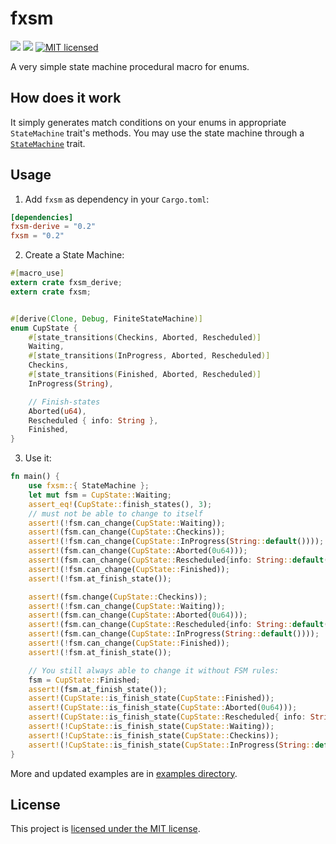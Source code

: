 # fxsm

[![](https://meritbadge.herokuapp.com/fxsm)](https://crates.io/crates/fxsm) [![](https://travis-ci.org/vityafx/fxsm.svg?branch=master)](https://travis-ci.org/vityafx/urlshortener-rs)
[![MIT licensed](https://img.shields.io/badge/license-MIT-blue.svg)](./LICENSE)


A very simple state machine procedural macro for enums.

## How does it work

It simply generates match conditions on your enums in appropriate `StateMachine` trait's methods.
 You may use the state machine through a [`StateMachine`](https://github.com/vityafx/fxsm/blob/master/fxsm/src/lib.rs) trait.
  

## Usage

1. Add `fxsm` as dependency in your `Cargo.toml`:

 ```toml
 [dependencies]
 fxsm-derive = "0.2"
 fxsm = "0.2"
 ```

2. Create a State Machine:

 ```rust
 #[macro_use]
 extern crate fxsm_derive;
 extern crate fxsm;
 
 
 #[derive(Clone, Debug, FiniteStateMachine)]
 enum CupState {
     #[state_transitions(Checkins, Aborted, Rescheduled)]
     Waiting,
     #[state_transitions(InProgress, Aborted, Rescheduled)]
     Checkins,
     #[state_transitions(Finished, Aborted, Rescheduled)]
     InProgress(String),
 
     // Finish-states
     Aborted(u64),
     Rescheduled { info: String },
     Finished,
 }
 ```

3. Use it:

 ```rust
 fn main() {
     use fxsm::{ StateMachine };
     let mut fsm = CupState::Waiting;
     assert_eq!(CupState::finish_states(), 3);
     // must not be able to change to itself
     assert!(!fsm.can_change(CupState::Waiting));
     assert!(fsm.can_change(CupState::Checkins));
     assert!(!fsm.can_change(CupState::InProgress(String::default())));
     assert!(fsm.can_change(CupState::Aborted(0u64)));
     assert!(fsm.can_change(CupState::Rescheduled{info: String::default()}));
     assert!(!fsm.can_change(CupState::Finished));
     assert!(!fsm.at_finish_state());
 
     assert!(fsm.change(CupState::Checkins));
     assert!(!fsm.can_change(CupState::Waiting));
     assert!(fsm.can_change(CupState::Aborted(0u64)));
     assert!(fsm.can_change(CupState::Rescheduled{info: String::default()}));
     assert!(fsm.can_change(CupState::InProgress(String::default())));
     assert!(!fsm.can_change(CupState::Finished));
     assert!(!fsm.at_finish_state());
 
     // You still always able to change it without FSM rules:
     fsm = CupState::Finished;
     assert!(fsm.at_finish_state());
     assert!(CupState::is_finish_state(CupState::Finished));
     assert!(CupState::is_finish_state(CupState::Aborted(0u64)));
     assert!(CupState::is_finish_state(CupState::Rescheduled{ info: String::default()}));
     assert!(!CupState::is_finish_state(CupState::Waiting));
     assert!(!CupState::is_finish_state(CupState::Checkins));
     assert!(!CupState::is_finish_state(CupState::InProgress(String::default())));
 }
 ```
 
 More and updated examples are in [examples directory](https://github.com/vityafx/fxsm/blob/master/examples).

## License

This project is [licensed under the MIT license](https://github.com/vityafx/urlshortener-rs/blob/master/LICENSE).

